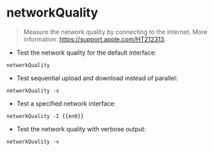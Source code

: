 # networkQuality

> Measure the network quality by connecting to the internet.
> More information: <https://support.apple.com/HT212313>.

- Test the network quality for the default interface:

`networkQuality`

- Test sequential upload and download instead of parallel:

`networkQuality -s`

- Test a specified network interface:

`networkQuality -I {{en0}}`

- Test the network quality with verbose output:

`networkQuality -v`
